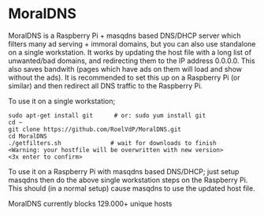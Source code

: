 # MoralDNS
MoralDNS is a Raspberry Pi + masqdns based DNS/DHCP server which filters many ad serving + immoral domains, but you can also use standalone on a single workstation. It works by updating the host file with a long list of unwanted/bad domains, and redirecting them to the IP address 0.0.0.0. This also saves bandwith (pages which have ads on them will load and show without the ads). It is recommended to set this up on a Raspberry Pi (or similar) and then redirect all DNS traffic to the Raspberry Pi.

To use it on a single workstation;

    sudo apt-get install git      # or: sudo yum install git
    cd ~
    git clone https://github.com/RoelVdP/MoralDNS.git
    cd MoralDNS
    ./getfilters.sh              # wait for downloads to finish
    <Warning: your hostfile will be overwritten with new version>
    <3x enter to confirm>

To use it on a Raspberry Pi with masqdns based DNS/DHCP; just setup masqdns then do the above single workstation steps on the Raspberry Pi. This should (in a normal setup) cause masqdns to use the updated host file.

MoralDNS currently blocks 129.000+ unique hosts
